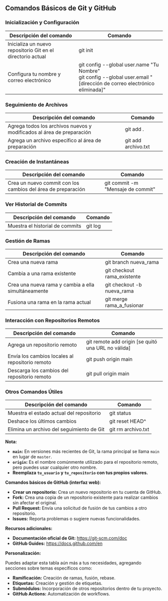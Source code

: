 ## Comandos Básicos de Git y GitHub

### Inicialización y Configuración
| Descripción del comando | Comando |
|---|---|
| Inicializa un nuevo repositorio Git en el directorio actual | git init |
| Configura tu nombre y correo electrónico | git config --global user.name "Tu Nombre" <br> git config --global user.email "[dirección de correo electrónico eliminada]" |

### Seguimiento de Archivos
| Descripción del comando | Comando |
|---|---|
| Agrega todos los archivos nuevos y modificados al área de preparación | git add . |
| Agrega un archivo específico al área de preparación | git add archivo.txt |

### Creación de Instantáneas
| Descripción del comando | Comando |
|---|---|
| Crea un nuevo commit con los cambios del área de preparación | git commit -m "Mensaje de commit" |

### Ver Historial de Commits
| Descripción del comando | Comando |
|---|---|
| Muestra el historial de commits | git log |

### Gestión de Ramas
| Descripción del comando | Comando |
|---|---|
| Crea una nueva rama | git branch nueva_rama |
| Cambia a una rama existente | git checkout rama_existente |
| Crea una nueva rama y cambia a ella simultáneamente | git checkout -b nueva_rama |
| Fusiona una rama en la rama actual | git merge rama_a_fusionar |

### Interacción con Repositorios Remotos
| Descripción del comando | Comando |
|---|---|
| Agrega un repositorio remoto | git remote add origin [se quitó una URL no válida] |
| Envía los cambios locales al repositorio remoto | git push origin main |
| Descarga los cambios del repositorio remoto | git pull origin main |

### Otros Comandos Útiles
| Descripción del comando | Comando |
|---|---|
| Muestra el estado actual del repositorio | git status |
| Deshace los últimos cambios | git reset HEAD^ |
| Elimina un archivo del seguimiento de Git | git rm archivo.txt |

**Nota:**

* **`main`:** En versiones más recientes de Git, la rama principal se llama `main` en lugar de `master`.
* **`origin`:** Es el nombre comúnmente utilizado para el repositorio remoto, pero puedes usar cualquier otro nombre.
* **Reemplaza `tu_usuario` y `tu_repositorio` con tus propios valores.**

**Comandos básicos de GitHub (interfaz web):**

* **Crear un repositorio:** Crea un nuevo repositorio en tu cuenta de GitHub.
* **Fork:** Crea una copia de un repositorio existente para realizar cambios sin afectar el original.
* **Pull Request:** Envía una solicitud de fusión de tus cambios a otro repositorio.
* **Issues:** Reporta problemas o sugiere nuevas funcionalidades.

**Recursos adicionales:**

* **Documentación oficial de Git:** https://git-scm.com/doc
* **GitHub Guides:** https://docs.github.com/en

**Personalización:**

Puedes adaptar esta tabla aún más a tus necesidades, agregando secciones sobre temas específicos como:

* **Ramificación:** Creación de ramas, fusión, rebase.
* **Etiquetas:** Creación y gestión de etiquetas.
* **Submódulos:** Incorporación de otros repositorios dentro de tu proyecto.
* **GitHub Actions:** Automatización de workflows.
